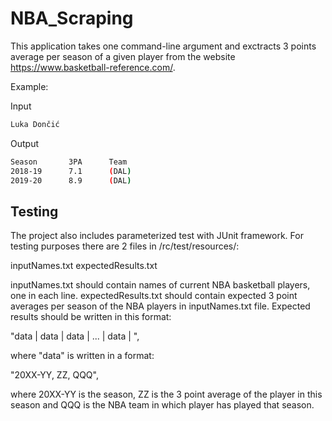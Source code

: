 # NBA_Scraping

This application takes one command-line argument and exctracts 3 points average per season of a given player from the website https://www.basketball-reference.com/.

Example:

Input
```bash
Luka Dončić
```

Output
```bash
Season       3PA      Team
2018-19      7.1      (DAL)
2019-20      8.9      (DAL)
```








## Testing

The project also includes parameterized test with JUnit framework. For testing purposes there are 2 files in /rc/test/resources/:

inputNames.txt
expectedResults.txt

inputNames.txt should contain names of current NBA basketball players, one in each line.
expectedResults.txt should contain expected 3 point averages per season of the NBA players in inputNames.txt file. Expected results should be written in this format:

"data | data | data | ... | data | ",

where "data" is written in a format:

"20XX-YY, ZZ, QQQ",

where 20XX-YY is the season, ZZ is the 3 point average of the player in this season and QQQ is the NBA team in which player has played that season.

